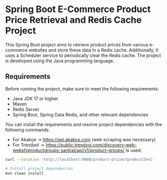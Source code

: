 # Spring Boot E-Commerce Product Price Retrieval and Redis Cache Project

This Spring Boot project aims to retrieve product prices from various e-commerce websites and store these data in a Redis cache. Additionally, it uses a Scheduler service to periodically clear the Redis cache. The project is developed using the Java programming language.

## Requirements

Before running the project, make sure to meet the following requirements:

- Java JDK 17 or higher
- Maven
- Redis Server
- Spring Boot, Spring Data Redis, and other relevant dependencies

You can install the requirements and resolve project dependencies with the following commands:

- For Akakçe -> https://api.akakce.com (web scraping was necessary)
- For Trendyol -> https://public.trendyol.com/discovery-web-websfxproductgroups-santral/api/v1/product-groups/
is used.

```bash
curl --location 'http://localhost:8080/product-prices?productId=1'

# Install project dependencies
mvn clean install
